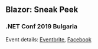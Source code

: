 ## Blazor: Sneak Peek
### .NET Conf 2019 Bulgaria

Event details: [Eventbrite](https://www.eventbrite.com/e/net-conf-2019-bulgaria-registration-69830405623), [Facebook](https://www.facebook.com/events/3081667331909254/)